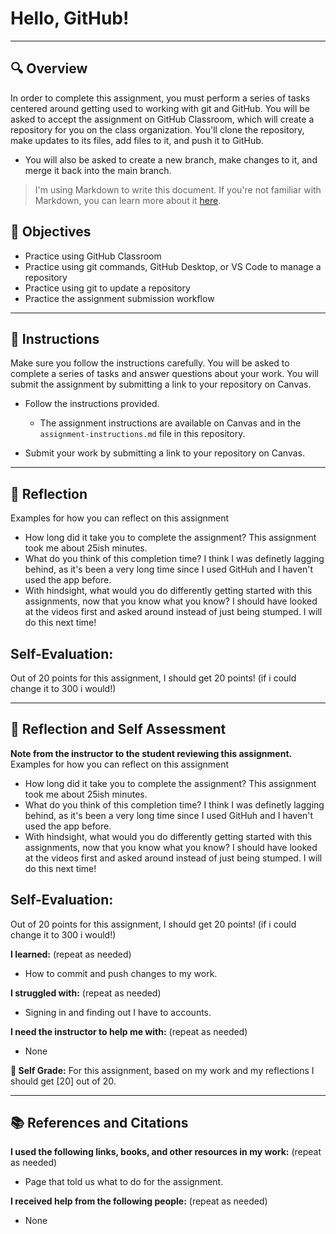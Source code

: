 # Hello, GitHub!
---------
## 🔍 Overview
In order to complete this assignment, you must perform a series of tasks centered around getting used to working with git and GitHub.
You will be asked to accept the assignment on GitHub Classroom, which will create a repository for you on the class organization. You'll clone the repository, make updates to its files, add files to it, and push it to GitHub.
* You will also be asked to create a new branch, make changes to it, and merge it back into the main branch.

> I'm using Markdown to write this document. If you're not familiar with Markdown, you can learn more about it [here](https://guides.github.com/features/mastering-markdown/).

## 🎯 Objectives
- Practice using GitHub Classroom
- Practice using git commands, GitHub Desktop, or VS Code to manage a repository
- Practice using git to update a repository
- Practice the assignment submission workflow

---------------
## 📝 Instructions
Make sure you follow the instructions carefully. You will be asked to complete a series of tasks and answer questions about your work. You will submit the assignment by submitting a link to your repository on Canvas.

- Follow the instructions provided.
  - The assignment instructions are available on Canvas and in the `assignment-instructions.md` file in this repository.

- Submit your work by submitting a link to your repository on Canvas.

--- 
## 🤔 Reflection 
Examples for how you can reflect on this assignment
* How long did it take you to complete the assignment? This assignment took me about 25ish minutes.
* What do you think of this completion time? I think I was definetly lagging behind, as it's been a very long time since I used GitHuh and I haven't used the app before.
* With hindsight, what would you do differently getting started with this assignments, now that you know what you know? I should have looked at the videos first and asked around instead of just being stumped. I will do this next time!

## Self-Evaluation:
Out of 20 points for this assignment, I should get 20 points! (if i could change it to 300 i would!)

---------------
## 💭 Reflection and Self Assessment

**Note from the instructor to the student reviewing this assignment.**
Examples for how you can reflect on this assignment
* How long did it take you to complete the assignment? This assignment took me about 25ish minutes.
* What do you think of this completion time? I think I was definetly lagging behind, as it's been a very long time since I used GitHuh and I haven't used the app before.
* With hindsight, what would you do differently getting started with this assignments, now that you know what you know? I should have looked at the videos first and asked around instead of just being stumped. I will do this next time!

## Self-Evaluation:
Out of 20 points for this assignment, I should get 20 points! (if i could change it to 300 i would!)

**I learned:** (repeat as needed)
- How to commit and push changes to my work.

**I struggled with:** (repeat as needed)
- Signing in and finding out I have to accounts.

**I need the instructor to help me with:** (repeat as needed)
- None

**💯 Self Grade:** For this assignment, based on my work and my reflections I should get [20] out of 20.

------------------
## 📚 References and Citations
**I used the following links, books, and other resources in my work:** (repeat as needed)
- Page that told us what to do for the assignment.
  
**I received help from the following people:** (repeat as needed)
- None
